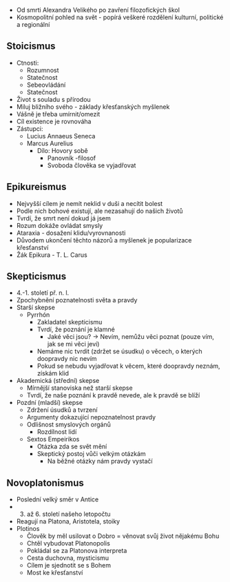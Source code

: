 - Od smrti Alexandra Velikého po zavření filozofických škol 
- Kosmopolitní pohled na svět - popírá veškeré rozdělení kulturní, politické a regionální 
## Stoicismus 
 - Ctnosti: 
	- Rozumnost 
    - Statečnost 
	- Sebeovládání 
	- Statečnost 
- Život s souladu s přírodou 
- Miluj bližního svého - základy křesťanských myšlenek 
- Vášně je třeba umírnit/omezit 
- Cíl existence je rovnováha 
- Zástupci: 
    - Lucius Annaeus Seneca 
    - Marcus Aurelius 
	    - Dílo: Hovory sobě 
            - Panovník -filosof 
            - Svoboda člověka se vyjadřovat 
## Epikureismus 
- Nejvyšší cílem je nemít neklid v duši a necítit bolest 
- Podle nich bohové existují, ale nezasahují do našich životů 
- Tvrdí, že smrt není dokud já jsem 
- Rozum dokáže ovládat smysly 
- Ataraxia - dosažení klidu/vyrovnanosti 
- Důvodem ukončení těchto názorů a myšlenek je popularizace křesťanství 
- Žák Epikura - T. L. Carus 
## Skepticismus 
- 4.-1. století př. n. l. 
- Zpochybnění poznatelnosti světa a pravdy 
- Starší skepse 
	- Pyrrhón 
        - Zakladatel skepticismu 
        - Tvrdí, že poznání je klamné 
            - Jaké věci jsou? -> Nevím, nemůžu věci poznat (pouze vím, jak se mi věci jeví) 
        - Nemáme nic tvrdit (zdržet se úsudku) o věcech, o kterých doopravdy nic nevím 
        - Pokud se nebudu vyjadřovat k věcem, které doopravdy neznám, získám klid 
- Akademická (střední) skepse 
	- Mírnější stanoviska než starší skepse 
    - Tvrdí, že naše poznání k pravdě nevede, ale k pravdě se blíží 
- Pozdní (mladší) skepse 
    - Zdržení úsudků a tvrzení 
    - Argumenty dokazující nepoznatelnost pravdy 
    - Odlišnost smyslových orgánů 
	    - Rozdílnost lidí 
    - Sextos Empeirikos 
	    - Otázka zda se svět mění 
        - Skeptický postoj vůči velkým otázkám 
	        - Na běžné otázky nám pravdy vystačí 
## Novoplatonismus 
- Poslední velký směr v Antice 
- 3. až 6. století našeho letopočtu 
- Reagují na Platona, Aristotela, stoiky 
- Plotinos 
    - Člověk by měl usilovat o Dobro = věnovat svůj život nějakému Bohu 
    - Chtěl vybudovat Platonopolis 
    - Pokládal se za Platonova interpreta 
    - Cesta duchovna, mysticismu 
    - Cílem je sjednotit se s Bohem 
    - Most ke křesťanství
